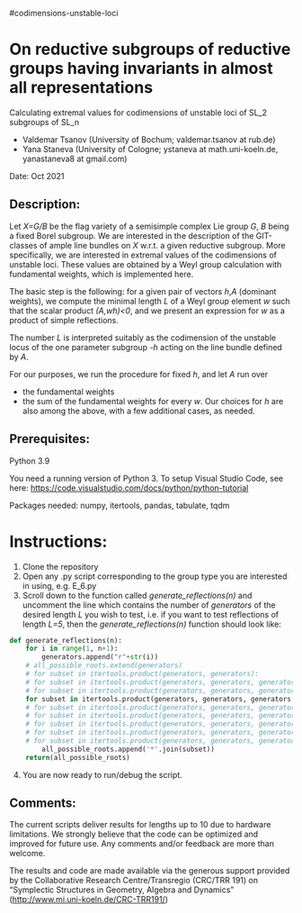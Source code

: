 #codimensions-unstable-loci

# On reductive subgroups of reductive groups having invariants in almost all representations
Calculating extremal values for codimensions of unstable loci of SL_2 subgroups of SL_n

- Valdemar Tsanov (University of Bochum; valdemar.tsanov at rub.de)
- Yana Staneva (University of Cologne; ystaneva at math.uni-koeln.de, yanastaneva8 at gmail.com)

Date: Oct 2021

## Description:
Let _X=G/B_ be the flag variety of a semisimple complex Lie group _G_, _B_ being a fixed Borel subgroup. We are interested in the description of the GIT-classes of ample line bundles on _X_ w.r.t. a given reductive subgroup. More specifically, we are interested in extremal values of the codimensions of unstable loci. These values are obtained by a Weyl group calculation with fundamental weights, which is implemented here.

The basic step is the following: for a given pair of vectors _h_,_A_ (dominant weights), we compute the minimal length _L_ of a Weyl group element _w_ such that the scalar product _(A,wh)<0_, and we present an expression for _w_ as a product of simple reflections.

The number _L_ is interpreted suitably as the codimension of the unstable locus of the one parameter subgroup _-h_ acting on the line bundle defined by _A_.

For our purposes, we run the procedure for fixed _h_, and let _A_ run over
 - the fundamental weights
 - the sum of the fundamental weights
for every _w_. 
Our choices for _h_ are also among the above, with a few additional cases, as needed.

## Prerequisites:
Python 3.9

You need a running version of Python 3. To setup Visual Studio Code, see here: https://code.visualstudio.com/docs/python/python-tutorial

Packages needed: numpy, itertools, pandas, tabulate, tqdm

# Instructions:
1. Clone the repository
2. Open any .py script corresponding to the group type you are interested in using, e.g. E_6.py
3. Scroll down to the function called _generate_reflections(n)_ and uncomment the line which contains the number of _generators_ of the desired length _L_ you wish to test, i.e. if you want to test reflections of length _L=5_, then the _generate_reflections(n)_ function should look like:

```Python
def generate_reflections(n):
    for i in range(1, n+1):
        generators.append("r"+str(i))
    # all_possible_roots.extend(generators)    
    # for subset in itertools.product(generators, generators):
    # for subset in itertools.product(generators, generators, generators):
    # for subset in itertools.product(generators, generators, generators, generators):
    for subset in itertools.product(generators, generators, generators, generators, generators):
    # for subset in itertools.product(generators, generators, generators, generators, generators, generators):
    # for subset in itertools.product(generators, generators, generators, generators, generators, generators, generators):
    # for subset in itertools.product(generators, generators, generators, generators, generators, generators, generators, generators):
    # for subset in itertools.product(generators, generators, generators, generators, generators, generators, generators, generators, generators):
    # for subset in itertools.product(generators, generators, generators, generators, generators, generators, generators, generators, generators, generators):
        all_possible_roots.append('*'.join(subset))
    return(all_possible_roots)
```
4. You are now ready to run/debug the script.


## Comments:
The current scripts deliver results for lengths up to 10 due to hardware limitations. We strongly believe that the code can be optimized and improved for future use. Any comments and/or feedback are more than welcome.

The results and code are made available via the generous support provided by the Collaborative Research Centre/Transregio (CRC/TRR 191) on “Symplectic Structures in Geometry, Algebra and Dynamics” (http://www.mi.uni-koeln.de/CRC-TRR191/)
